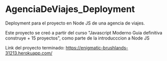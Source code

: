 # AgenciaDeViajes_Deployment
Deployment para el proyecto en Node JS de una agencia de viajes.

Este proyecto se creó a partir del curso "Javascript Moderno Guia definitiva construye + 15 proyectos", como parte de la introducccion a Node JS

Link del proyecto terminado:
https://enigmatic-brushlands-31213.herokuapp.com/
